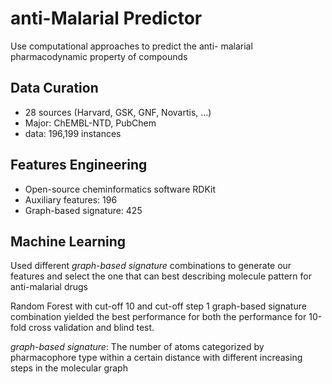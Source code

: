 # anti-Malarial Predictor

Use computational approaches to predict the anti- malarial pharmacodynamic property of compounds

## Data Curation
- 28 sources (Harvard, GSK, GNF, Novartis, ...)
- Major: ChEMBL-NTD, PubChem
- data: 196,199 instances

## Features Engineering
- Open-source cheminformatics software RDKit
- Auxiliary features: 196
- Graph-based signature: 425

## Machine Learning
Used different *graph-based signature* combinations to generate our features and select the one that can best describing molecule pattern for anti-malarial drugs

Random Forest with cut-off 10 and cut-off step 1 graph-based signature combination yielded the best performance for both the performance for 10-fold cross validation and blind test.

*graph-based signature*: The number of atoms categorized by pharmacophore type within a certain distance with different increasing steps in the molecular graph
